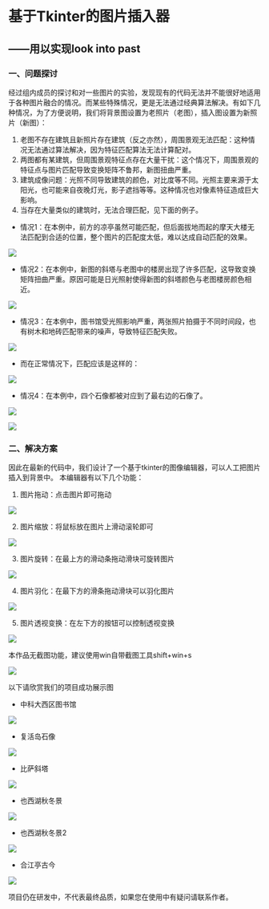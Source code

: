 # 基于Tkinter的图片插入器
## ——用以实现look into past
### 一、问题探讨
经过组内成员的探讨和对一些图片的实验，发现现有的代码无法并不能很好地适用于各种图片融合的情况。而某些特殊情况，更是无法通过经典算法解决。有如下几种情况，为了方便说明，我们将背景图设置为老照片（老图），插入图设置为新照片（新图）：

1. 老图不存在建筑且新照片存在建筑（反之亦然），周围景观无法匹配：这种情况无法通过算法解决，因为特征匹配算法无法计算配对。
2. 两图都有某建筑，但周围景观特征点存在大量干扰：这个情况下，周围景观的特征点与图片匹配导致变换矩阵不鲁邦，新图扭曲严重。
3. 建筑成像问题：光照不同导致建筑的颜色，对比度等不同。光照主要来源于太阳光，也可能来自夜晚灯光，影子遮挡等等。这种情况也对像素特征造成巨大影响。
4. 当存在大量类似的建筑时，无法合理匹配，见下面的例子。

* 情况1：在本例中，前方的凉亭虽然可能匹配，但后面拔地而起的摩天大楼无法匹配到合适的位置，整个图片的匹配度太低，难以达成自动匹配的效果。

![](pic0.png)
* 情况2：在本例中，新图的斜塔与老图中的楼房出现了许多匹配，这导致变换矩阵扭曲严重。原因可能是日光照射使得新图的斜塔颜色与老图楼房颜色相近。

![](pic1.png)
* 情况3：在本例中，图书馆受光照影响严重，两张照片拍摄于不同时间段，也有树木和地砖匹配带来的噪声，导致特征匹配失败。

![](pic2.png)
* 而在正常情况下，匹配应该是这样的：

![](pic3.png)
* 情况4：在本例中，四个石像都被对应到了最右边的石像了。

![](pic5.png)

![](pic6.png)

### 二、解决方案

因此在最新的代码中，我们设计了一个基于tkinter的图像编辑器，可以人工把图片插入到背景中。
本编辑器有以下几个功能：
1. 图片拖动：点击图片即可拖动

![](move.gif)

2. 图片缩放：将鼠标放在图片上滑动滚轮即可

![](resize.gif)

3. 图片旋转：在最上方的滑动条拖动滑块可旋转图片

![](rotate.gif)

4. 图片羽化：在最下方的滑条拖动滑块可以羽化图片

![](transparent.gif)

5. 图片透视变换：在左下方的按钮可以控制透视变换

![](perspective.gif)

本作品无截图功能，建议使用win自带截图工具shift+win+s

![](screenshot.gif)

以下请欣赏我们的项目成功展示图

* 中科大西区图书馆

![](scene1.png)

* 复活岛石像

![](scene2.png)

* 比萨斜塔

![](scene3.png)

* 也西湖秋冬景

![](scene4.png)

* 也西湖秋冬景2

![](scene5.png)

* 合江亭古今

![](scene6.png)


项目仍在研发中，不代表最终品质，如果您在使用中有疑问请联系作者。

